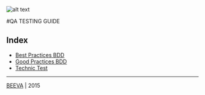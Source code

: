 ![alt text](https://github.com/beeva/beeva-best-practices/blob/master/static/horizontal-beeva-logo.png "BEEVA")

#QA TESTING GUIDE

## Index

* [Best Practices BDD](#the-fellowship-of-the-ring)
* [Good Practices BDD](#the-two-towers)
* [Technic Test](#the-return-of-the-king)

___

[BEEVA](http://www.beeva.com) | 2015
